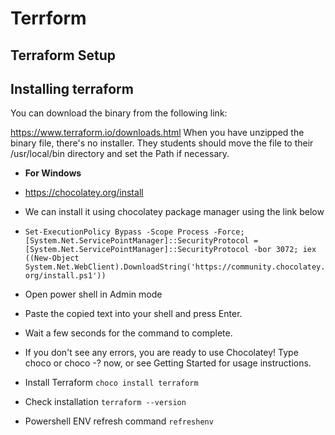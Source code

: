 # Terrform
## Terraform Setup

## Installing terraform

You can download the binary from the following link:

https://www.terraform.io/downloads.html
When you have unzipped the binary file, there's no installer. They students should move the file to their /usr/local/bin directory and set the Path if necessary.


- **For Windows**
- https://chocolatey.org/install
-  We can install it using chocolatey package manager using the link below
- ```Set-ExecutionPolicy Bypass -Scope Process -Force; [System.Net.ServicePointManager]::SecurityProtocol = [System.Net.ServicePointManager]::SecurityProtocol -bor 3072; iex ((New-Object System.Net.WebClient).DownloadString('https://community.chocolatey.org/install.ps1'))```
- Open power shell in Admin mode
- Paste the copied text into your shell and press Enter.
- Wait a few seconds for the command to complete.

- If you don't see any errors, you are ready to use Chocolatey! Type choco or choco -? now, or see Getting Started for usage instructions.

- Install Terraform `choco install terraform`
- Check installation `terraform --version`
- Powershell ENV refresh command `refreshenv`

